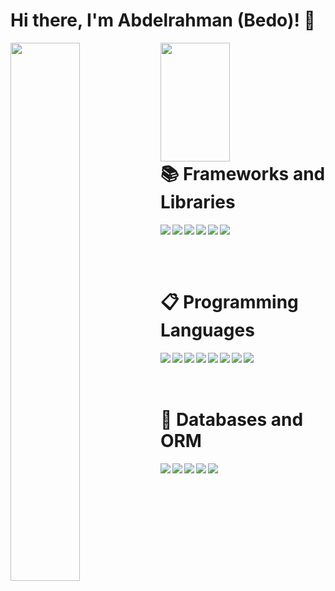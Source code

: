 # Hi there, I'm Abdelrahman (Bedo)! 👋

<img align="left" width="47%" src="https://github-readme-stats.vercel.app/api?username=bedonassef02&show_icons=true&theme=gruvbox"/>
<img align="left" width="47%" height="190" src="https://github-readme-stats.vercel.app/api/top-langs/?username=bedonassef02&layout=compact"/>
<br/>
<br/>
<br/>
<br/>
<br/>
<br/>
<br/>
<br/>


# 📚 Frameworks and Libraries

<img align="left" src="https://img.shields.io/badge/Node.js-43853D?style=for-the-badge&logo=node.js&logoColor=white"/>
<img align="left" src="https://img.shields.io/badge/nestjs-%23E0234E.svg?style=for-the-badge&logo=nestjs&logoColor=white"/>
<img align="left" src="https://img.shields.io/badge/-laravel-%23C21325?style=for-the-badge&logo=laravel&logoColor=white"/>
<img align="left" src="https://img.shields.io/badge/Flask-000000?style=for-the-badge&logo=flask&logoColor=white"/>
<img align="left" src="https://img.shields.io/badge/-GraphQL-E10098?style=for-the-badge&logo=graphql&logoColor=white"/>
<img align="left" src="https://img.shields.io/badge/Socket.io-black?style=for-the-badge&logo=socket.io&badgeColor=010101"/>

<br/><br/>

<br/>

# 📋 Programming Languages

<img align="left" src="https://img.shields.io/badge/Python-3776AB?style=for-the-badge&logo=python&logoColor=white"/>
<img align="left" src="https://img.shields.io/badge/JavaScript-323330?style=for-the-badge&logo=javascript&logoColor=F7DF1E"/>
<img align="left" src="https://img.shields.io/badge/TypeScript-007ACC?style=for-the-badge&logo=typescript&logoColor=white"/>
<img align="left" src="https://img.shields.io/badge/C-00599C?style=for-the-badge&logo=c&logoColor=white"/>
<img align="left" src="https://img.shields.io/badge/C%2B%2B-00599C?style=for-the-badge&logo=c%2B%2B&logoColor=white"/>
<img align="left" src="https://img.shields.io/badge/Java-ED8B00?style=for-the-badge&logo=openjdk&logoColor=white"/>
<img align="left" src="https://img.shields.io/badge/PHP-777BB4?style=for-the-badge&logo=php&logoColor=white"/>
<img align="left" src="https://img.shields.io/badge/Scala-DC322F?style=for-the-badge&logo=scala&logoColor=white"/>

<br/>
<br/>
<br/>

# 💾 Databases and ORM
<img align="left" src="https://img.shields.io/badge/MongoDB-%234ea94b.svg?style=for-the-badge&logo=mongodb&logoColor=white"/>
<img align="left" src="https://img.shields.io/badge/mysql-%23316192.svg?style=for-the-badge&logo=mysql&logoColor=white"/>
<img align="left" src="https://img.shields.io/badge/postgresql-%23316192.svg?style=for-the-badge&logo=postgresql&logoColor=white"/>
<img align="left" src="https://img.shields.io/badge/redis-%23DD0031.svg?style=for-the-badge&logo=redis&logoColor=white"/>
<img align="left" src="https://img.shields.io/badge/Prisma-3982CE?style=for-the-badge&logo=Prisma&logoColor=white"/>
